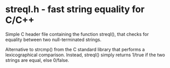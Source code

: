 # streql.h - fast string equality for C/C++
Simple C header file containing the function streql(), that checks for equality between two null-terminated strings.

Alternative to strcmp() from the C standard library that performs a lexicographical comparison. 
Instead, streql() simply returns 1/true if the two strings are equal, else 0/false.
